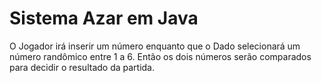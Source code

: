 # Sistema Azar em Java

O Jogador irá inserir um número enquanto que o Dado selecionará um número randômico entre 1 a 6. 
Então os dois números serão comparados para decidir o resultado da partida.
